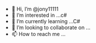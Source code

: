 - 👋 Hi, I’m @jony11111
- 👀 I’m interested in ...c#
- 🌱 I’m currently learning ...C#
- 💞️ I’m looking to collaborate on ...
- 📫 How to reach me ...

<!---
jony11111/jony11111 is a ✨ special ✨ repository because its `README.md` (this file) appears on your GitHub profile.
You can click the Preview link to take a look at your changes.
--->
